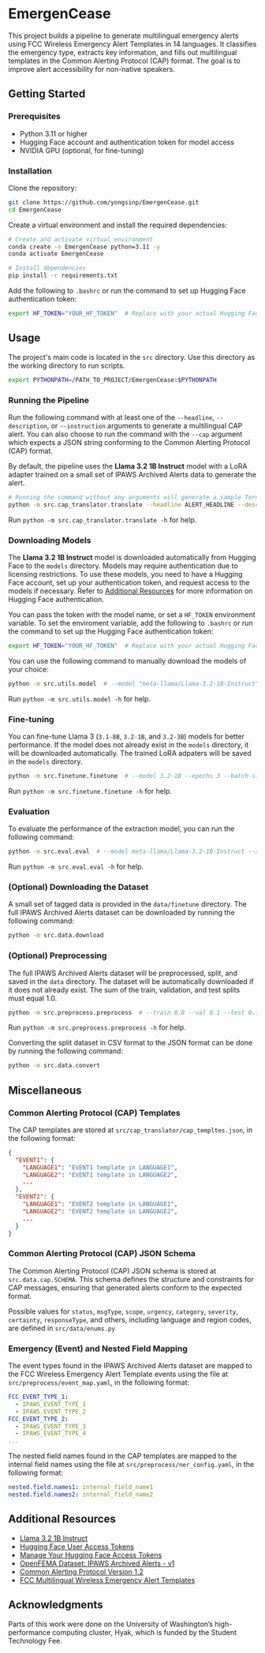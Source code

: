 # EmergenCease

This project builds a pipeline to generate multilingual emergency alerts using FCC Wireless Emergency Alert Templates in
14 languages. It classifies the emergency type, extracts key information, and fills out multilingual templates in the
Common Alerting Protocol (CAP) format. The goal is to improve alert accessibility for non-native speakers.

## Getting Started

### Prerequisites

- Python 3.11 or higher
- Hugging Face account and authentication token for model access
- NVIDIA GPU (optional, for fine-tuning)

### Installation

Clone the repository:

```bash
git clone https://github.com/yongsinp/EmergenCease.git
cd EmergenCease
```

Create a virtual environment and install the required dependencies:

```bash
# Create and activate virtual environment
conda create -n EmergenCease python=3.11 -y
conda activate EmergenCease

# Install dependencies
pip install -r requirements.txt
```

Add the following to `.bashrc` or run the command to set up Hugging Face authentication token:

```bash
export HF_TOKEN="YOUR_HF_TOKEN"  # Replace with your actual Hugging Face token
```

## Usage

The project's main code is located in the `src` directory. Use this directory as the working directory to run scripts.

```bash
export PYTHONPATH=/PATH_TO_PROJECT/EmergenCease:$PYTHONPATH
```

### Running the Pipeline

Run the following command with at least one of the `--headline`, `--description`, or `--instruction` arguments to
generate a multilingual CAP alert.
You can also choose to run the command with the `--cap` argument which expects a JSON string conforming to the Common
Alerting Protocol (CAP) format.

By default, the pipeline uses the **Llama 3.2 1B Instruct** model with a LoRA adapter trained on a small set of IPAWS
Archived Alerts data to generate the alert.

```bash
# Running the command without any arguments will generate a sample Tornado Warning alert
python -m src.cap_translator.translate --headline ALERT_HEADLINE --description ALERT_DESCRIPTION --instruction ALERT_INSTRUCTION
```

Run `python -m src.cap_translator.translate -h` for help.

### Downloading Models

The **Llama 3.2 1B Instruct** model is downloaded automatically from Hugging Face to the `models` directory.
Models may require authentication due to licensing restrictions.
To use these models, you need to have a Hugging Face account, set up your authentication token, and request access to
the
models if necessary. Refer to [Additional Resources](#additional-resources) for more information on Hugging Face
authentication.

You can pass the token with the model name, or set a `HF_TOKEN` environment variable. To set the enviroment variable,
add the following to `.bashrc` or run the command to set up the Hugging Face authentication token:

```bash
export HF_TOKEN="YOUR_HF_TOKEN"  # Replace with your actual Hugging Face token
```

You can use the following command to manually download the models of your choice:

```bash
python -m src.utils.model  # --model "meta-llama/Llama-3.2-1B-Instruct" --hf-token "YOUR_HF_TOKEN" 
```

Run `python -m src.utils.model -h` for help.

### Fine-tuning

You can fine-tune Llama 3 (`3.1-8B`, `3.2-1B`, and `3.2-3B`) models for better performance. If the model does not
already exist in the `models` directory, it will be downloaded automatically. The trained LoRA adpaters will be saved in the
`models` directory.

```bash
python -m src.finetune.finetune  # --model 3.2-1B --epochs 3 --batch-size 4 --log-level INFO
```

Run `python -m src.finetune.finetune -h` for help.

### Evaluation

To evaluate the performance of the extraction model, you can run the following command:

```bash
python -m src.eval.eval  # --model meta-llama/Llama-3.2-1B-Instruct --adapter LoRA-Llama-3.2-1B-Instruct --test-data ./data/finetune/finetune_test.csv --runs 5
```

Run `python -m src.eval.eval -h` for help.

### (Optional) Downloading the Dataset

A small set of tagged data is provided in the `data/finetune` directory. The full IPAWS Archived Alerts dataset can be
downloaded by running the following command:

```bash
python -m src.data.download
```

### (Optional) Preprocessing

The full IPAWS Archived Alerts dataset will be preprocessed, split, and saved in the `data` directory. The dataset will
be automatically downloaded if it does not already exist. The sum of the train, validation, and test splits must equal
1.0.

```bash
python -m src.preprocess.preprocess  # --train 0.8 --val 0.1 --test 0.1 --random-seed 575 --sample-per-class 2
```

Run `python -m src.preprocess.preprocess -h` for help.

Converting the split dataset in CSV format to the JSON format can be done by running the following command:

```bash
python -m src.data.convert
```

## Miscellaneous

### Common Alerting Protocol (CAP) Templates

The CAP templates are stored at `src/cap_translator/cap_templtes.json`, in the following format:

```json
{
  "EVENT1": {
    "LANGUAGE1": "EVENT1 template in LANGUAGE1",
    "LANGUAGE2": "EVENT1 template in LANGUAGE2",
    ...
  },
  "EVENT2": {
    "LANGUAGE1": "EVENT2 template in LANGUAGE1",
    "LANGUAGE2": "EVENT2 template in LANGUAGE2",
    ...
  }
}
```

### Common Alerting Protocol (CAP) JSON Schema

The Common Alerting Protocol (CAP) JSON schema is stored at `src.data.cap.SCHEMA`. This schema defines the structure and
constraints for CAP messages, ensuring that generated alerts conform to the expected format.

Possible values for `status`, `msgType`, `scope`, `urgency`, `category`, `severity`, `certainty`, `responseType`, and
others, including language and region codes, are defined in `src/data/enums.py`

### Emergency (Event) and Nested Field Mapping

The event types found in the IPAWS Archived Alerts dataset are mapped to the FCC Wireless Emergency Alert Template
events using the file at `src/preprocess/event_map.yaml`, in the following format:

```yaml
FCC_EVENT_TYPE_1:
  - IPAWS_EVENT_TYPE_1
  - IPAWS_EVENT_TYPE_2
FCC_EVENT_TYPE_2:
  - IPAWS_EVENT_TYPE_3
  - IPAWS_EVENT_TYPE_4
...
```

The nested field names found in the CAP templates are mapped to the internal field names using the file at
`src/preprocess/ner_config.yaml`, in the following format:

```yaml
nested.field.names1: internal_field_name1
nested.field.names2: internal_field_name2
```

## Additional Resources

- [Llama 3.2 1B Instruct](https://huggingface.co/meta-llama/Llama-3.2-1B-Instruct)
- [Hugging Face User Access Tokens](https://huggingface.co/docs/hub/en/security-tokens)
- [Manage Your Hugging Face Access Tokens](https://huggingface.co/settings/tokens)
- [OpenFEMA Dataset: IPAWS Archived Alerts - v1](https://www.fema.gov/openfema-data-page/ipaws-archived-alerts-v1)
- [Common Alerting Protocol Version 1.2](https://docs.oasis-open.org/emergency/cap/v1.2/CAP-v1.2-os.pdf)
- [FCC Multilingual Wireless Emergency Alert Templates](https://www.fcc.gov/multilingual-wireless-emergency-alerts)

## Acknowledgments

Parts of this work were done on the University of Washington’s high-performance computing cluster, Hyak, which is funded
by the Student Technology Fee.